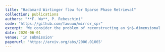 ```yaml
---
title: "Hadamard Wirtinger flow for Sparse Phase Retrieval"
collection: publications
authors: "**F. Wu**, P. Rebeschini"
code: "https://github.com/fawuuu/mirror_spr"
excerpt: 'We consider the problem of reconstructing an $n$-dimensional $k$-sparse signal from a set of magnitude-only measurements. Formulating the problem as an unregularized empirical risk minimization task, we study the sample complexity performance of gradient descent with Hadamard parametrization, which we call Hadamard Wirtinger flow (HWF). Provided knowledge of the signal sparsity $k$, we prove that a single step of HWF is able to recover the support from $k (x^*_{max})^{-2}$ samples (modulo logarithmic terms), where $x^*_{max}$ is the largest component of the signal in magnitude. This support recovery procedure can be used to initialize existing reconstruction methods and yields algorithms with total runtime proportional to the cost of reading the data and improved sample complexity, which is linear in $k$ when the signal contains at least one large component. We numerically investigate the performance of HWF at convergence and show that, while not requiring any explicit form of regularization nor knowledge of $k$, HWF adapts to the signal sparsity and reconstructs sparse signals with fewer measurements than existing gradient based methods.'
date: 2020-06-01
venue: 'in submission'
paperurl: 'https://arxiv.org/abs/2006.01065'
---
```


